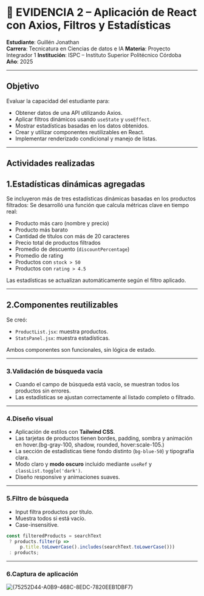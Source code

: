 # 📄 EVIDENCIA 2 – Aplicación de React con Axios, Filtros y Estadísticas

**Estudiante**: Guillén Jonathan  
**Carrera**: Tecnicatura en Ciencias de datos e IA
**Materia**: Proyecto Integrador 1
**Institución**: ISPC – Instituto Superior Politécnico Córdoba  
**Año**: 2025  

---

## Objetivo

Evaluar la capacidad del estudiante para:

- Obtener datos de una API utilizando Axios.
- Aplicar filtros dinámicos usando `useState` y `useEffect`.
- Mostrar estadísticas basadas en los datos obtenidos.
- Crear y utilizar componentes reutilizables en React.
- Implementar renderizado condicional y manejo de listas.

---

## Actividades realizadas

## 1.Estadísticas dinámicas agregadas

Se incluyeron más de tres estadísticas dinámicas basadas en los productos filtrados:
Se desarrolló una función que calcula métricas clave en tiempo real:

- Producto más caro (nombre y precio)
- Producto más barato
- Cantidad de títulos con más de 20 caracteres
- Precio total de productos filtrados
- Promedio de descuento (`discountPercentage`)
- Promedio de rating
- Productos con `stock > 50`
- Productos con `rating > 4.5`

Las estadísticas se actualizan automáticamente según el filtro aplicado.

---

## 2.Componentes reutilizables

Se creó:

- `ProductList.jsx`: muestra productos.
- `StatsPanel.jsx`: muestra estadísticas.

Ambos componentes son funcionales, sin lógica de estado.

---

### 3.Validación de búsqueda vacía

- Cuando el campo de búsqueda está vacío, se muestran todos los productos sin errores.
- Las estadísticas se ajustan correctamente al listado completo o filtrado.

---

### 4.Diseño visual

- Aplicación de estilos con **Tailwind CSS**.
- Las tarjetas de productos tienen bordes, padding, sombra y animación en hover.(bg-gray-100, shadow, rounded, hover:scale-105.)
- La sección de estadísticas tiene fondo distinto (`bg-blue-50`) y tipografía clara.
- Modo claro y **modo oscuro** incluido mediante `useRef` y `classList.toggle('dark')`.
- Diseño responsive y animaciones suaves.
---


### 5.Filtro de búsqueda

- Input filtra productos por título.
- Muestra todos si está vacío.
- Case-insensitive.

 ```js
const filteredProducts = searchText
  ? products.filter(p =>
      p.title.toLowerCase().includes(searchText.toLowerCase()))
  : products;
 ```
---
 
### 6.Captura de aplicación

![{75252D44-A0B9-468C-8EDC-7820EEB1DBF7}](https://github.com/user-attachments/assets/9b0d2fdd-c1c4-43bf-b73f-762a9cb81929)


